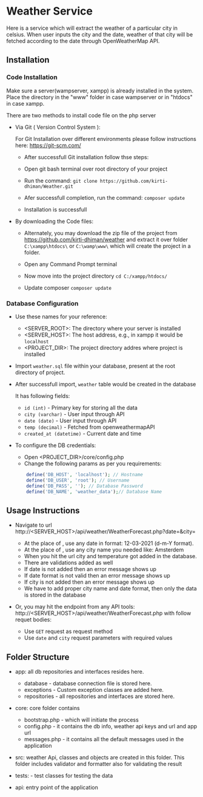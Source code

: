 # Weather Service

Here is a service which will extract the weather of a particular city in celsius. When user inputs the city and the date, weather of that city will be fetched according to the date through OpenWeatherMap API.

## Installation

### Code Installation ###

Make sure a server(wampserver, xampp) is already installed in the system. Place the directory in the "www" folder in case wampserver or in "htdocs" in case xampp.

There are two methods to install code file on the php server

- Via Git ( Version Control System ):

    For Git Installation over different environments please follow instructions here: https://git-scm.com/

    - After successfull Git installation follow thse steps:

    - Open git bash terminal over root directory of your project

    - Run the command: `git clone https://github.com/kirti-dhiman/Weather.git`

    - Afer successfull completion, run the command: `composer update`

    - Installation is successfull

- By downloading the Code files:

    - Alternately, you may download the zip file of the project from https://github.com/kirti-dhiman/weather and extract it over folder `C:\xampp\htdocs\` or `C:\wamp\www\` which will create the project in a folder.

    - Open any Command Prompt terminal

    - Now move into the project directory
    `cd C:/xampp/htdocs/`

    - Update composer
    `composer update`

### Database Configuration ###

- Use these names for your reference:
    - <SERVER_ROOT>: The directory where your server is installed
    - <SERVER_HOST>: The host address, e.g., in xampp it would be `localhost`
    - <PROJECT_DIR>: The project directory addres where project is installed

- Import `weather.sql` file within your database, present at the root directory of project.

- After successfull import, `weather` table would be created in the database

    It has following fields:

    - `id (int)` - Primary key for storing all the data
    - `city (varchar)` - User input through API
    - `date (date)` - User input through API
    - `temp (decimal)` - Fetched from openweathermapAPI
    - `created_at (datetime)` - Current date and time

- To configure the DB credentials:
    - Open <PROJECT_DIR>/core/config.php
    - Change the following params as per you requirements:
    ```php
        define('DB_HOST', 'localhost'); // Hostname
        define('DB_USER', 'root'); // Username
        define('DB_PASS', ''); // Database Password
        define('DB_NAME', 'weather_data');// Database Name
    ```

## Usage Instructions ##

- Navigate to url http://<SERVER_HOST>/api/weather/WeatherForecast.php?date=<DATE>&city=<CITY>

    - At the place of <DATE>, use any date in format: 12-03-2021 (d-m-Y format).
    - At the place of <CITY>, use any city name you needed like: Amsterdem
    - When you hit the url city and temperature got added in the database.
    - There are validations added as well
    - If date is not added then an error message shows up
    - If date format is not valid then an error message shows up
    - If city is not added then an error message shows up
    - We have to add proper city name and date format, then only the data is stored in the database

- Or, you may hit the endpoint from any API tools: http://<SERVER_HOST>/api/weather/WeatherForecast.php with follow requet bodies:
    - Use `GET` request as request method
    - Use `date` and `city` request parameters with required values

## Folder Structure ##

- app: all db repositories and interfaces resides here.
    - database - database connection file is stored here.
    - exceptions - Custom exception classes are added here.
    - repositories - all repositories and interfaces are stored here.

- core: core folder contains 
    - bootstrap.php - which will initiate the process
    - config.php - it contains the db info, weather api keys and url and app url
    - messages.php - it contains all the default messages used in the application

- src: weather Api, classes and objects are created in this folder. This folder includes validator and formatter also for validating the result

- tests: - test classes for testing the data

- api: entry point of the application 
